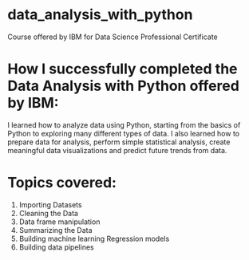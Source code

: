 # data_analysis_with_python
Course offered by IBM for Data Science Professional Certificate

# How I successfully completed the Data Analysis with Python offered by IBM:

I learned how to analyze data using Python, starting from the basics of Python to exploring many different types of data. 
I also learned how to prepare data for analysis, perform simple statistical analysis, create meaningful data visualizations and predict future trends from data.

# Topics covered:

1) Importing Datasets
2) Cleaning the Data
3) Data frame manipulation
4) Summarizing the Data
5) Building machine learning Regression models
6) Building data pipelines
